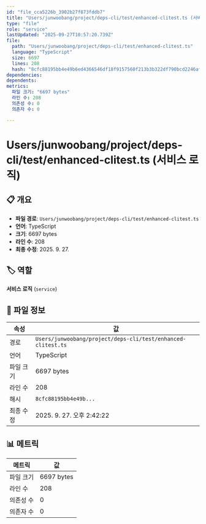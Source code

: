 ```yaml
---
id: "file_cca5226b_3902b27f873fddb7"
title: "Users/junwoobang/project/deps-cli/test/enhanced-clitest.ts (서비스 로직)"
type: "file"
role: "service"
lastUpdated: "2025-09-27T10:57:20.739Z"
file:
  path: "Users/junwoobang/project/deps-cli/test/enhanced-clitest.ts"
  language: "TypeScript"
  size: 6697
  lines: 208
  hash: "8cfc88195bb4e49b6ed4366546df18f9157560f213b3b322df790bcd2246afa5"
dependencies:
dependents:
metrics:
  파일 크기: "6697 bytes"
  라인 수: 208
  의존성 수: 0
  의존자 수: 0

---
```


# Users/junwoobang/project/deps-cli/test/enhanced-clitest.ts (서비스 로직)

## 📋 개요

- **파일 경로**: `Users/junwoobang/project/deps-cli/test/enhanced-clitest.ts`
- **언어**: TypeScript
- **크기**: 6697 bytes
- **라인 수**: 208
- **최종 수정**: 2025. 9. 27.

## 🏷️ 역할

**서비스 로직** (`service`)

## 📄 파일 정보

| 속성 | 값 |
|------|----|
| 경로 | `Users/junwoobang/project/deps-cli/test/enhanced-clitest.ts` |
| 언어 | TypeScript |
| 파일 크기 | 6697 bytes |
| 라인 수 | 208 |
| 해시 | `8cfc88195bb4e49b...` |
| 최종 수정 | 2025. 9. 27. 오후 2:42:22 |

## 📊 메트릭

| 메트릭 | 값 |
|--------|----|
| 파일 크기 | 6697 bytes |
| 라인 수 | 208 |
| 의존성 수 | 0 |
| 의존자 수 | 0 |

